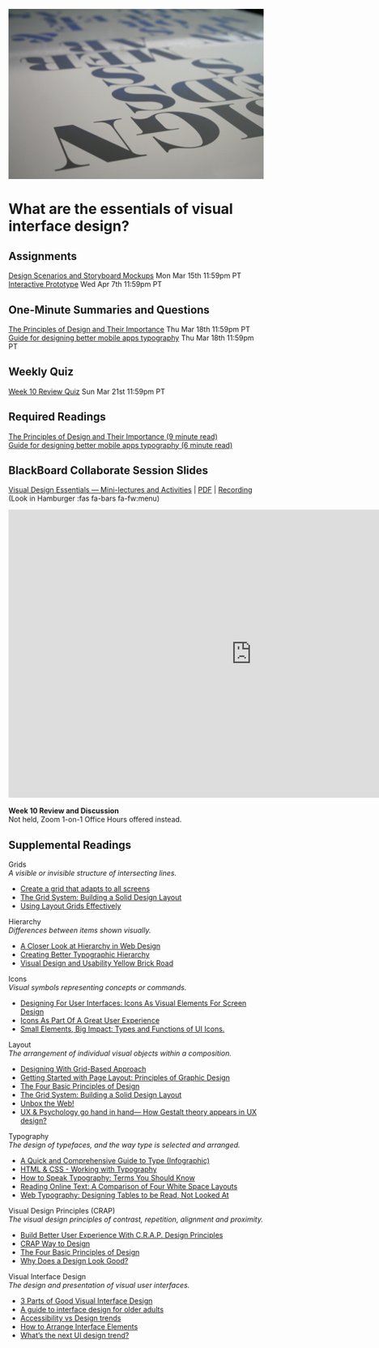 ![Type on Page](assets/images/4762082009_e0754cd5c3_b.jpg ':class=banner-image')

# What are the essentials of visual interface design?

## Assignments
[Design Scenarios and Storyboard Mockups](https://canvas.sfu.ca/courses/59869/assignments/583038) <span class='badge'> Mon Mar 15th 11:59pm PT</span>  
[Interactive Prototype](https://canvas.sfu.ca/courses/59869/assignments/583040) <span class='badge'> Wed Apr 7th 11:59pm PT</span>

## One-Minute Summaries and Questions  
[The Principles of Design and Their Importance](https://canvas.sfu.ca/courses/59869/assignments/583020) <span class='badge'> Thu Mar 18th 11:59pm PT</span>  
[Guide for designing better mobile apps typography](https://canvas.sfu.ca/courses/59869/assignments/583019)  <span class='badge'> Thu Mar 18th 11:59pm PT</span>  

## Weekly Quiz
[Week 10 Review Quiz](https://canvas.sfu.ca/courses/62884/assignments/642593) <span class='badge'>Sun Mar 21st 11:59pm PT</span>

## Required Readings  
[The Principles of Design and Their Importance (9 minute read)](https://www.toptal.com/designers/ui/principles-of-design)  
[Guide for designing better mobile apps typography (6 minute read)](https://uxdesign.cc/guide-for-designing-better-mobile-apps-typography-5796495ef86f)  

## BlackBoard Collaborate Session Slides
[Visual Design Essentials — Mini-lectures and Activities](https://docs.google.com/presentation/d/e/2PACX-1vRmdoopTNvxKSMr8rONABJZiUt3FKBywIV1ZUwwSFYoIC9B3ksjoelbzX8g7pjcfezWUWkBXHBVMQci/pub?start=false&loop=false&delayms=3000) | [PDF](https://canvas.sfu.ca/courses/59869/files/folder/Downloads/Slides%20PDFs/Mini-Lectures%20and%20Activities/Week-10) | [Recording ](https://canvas.sfu.ca/courses/59869/external_tools/3544) (Look in Hamburger :fas fa-bars fa-fw:menu)  

<div class="video-container-16by9"><iframe src="https://docs.google.com/presentation/d/e/2PACX-1vRmdoopTNvxKSMr8rONABJZiUt3FKBywIV1ZUwwSFYoIC9B3ksjoelbzX8g7pjcfezWUWkBXHBVMQci/embed?start=false&loop=false&delayms=3000" frameborder="0" width="960" height="569" allowfullscreen="true" mozallowfullscreen="true" webkitallowfullscreen="true"></iframe></div>

**Week 10 Review and Discussion**  
Not held, Zoom 1-on-1 Office Hours offered instead.

## Supplemental Readings  

Grids  
_A visible or invisible structure of intersecting lines._

*  [Create a grid that adapts to all screens](http://www.creativebloq.com/web-design/create-grid-adapts-all-screens-71621286)
*  [The Grid System: Building a Solid Design Layout](https://www.interaction-design.org/literature/article/the-grid-system-building-a-solid-design-layout)  
*  [Using Layout Grids Effectively](https://www.designersinsights.com/designer-resources/using-layout-grids-effectively/)  

Hierarchy  
_Differences between items shown visually._

*  [A Closer Look at Hierarchy in Web Design](http://www.onextrapixel.com/2010/06/24/a-closer-look-at-hierarchy-in-web-design/)  
*  [Creating Better Typographic Hierarchy](https://medium.com/designed-thought/creating-better-typographic-hierarchy-1148a46b2fc)  
*  [Visual Design and Usability Yellow Brick Road](http://uxmag.com/articles/visual-design-and-usability-yellow-brick-road)

Icons  
_Visual symbols representing concepts or commands._

*  [Designing For User Interfaces: Icons As Visual Elements For Screen Design](https://www.smashingmagazine.com/2018/02/user-interfaces-icons-visual-elements-screen-design/)  
*  [Icons As Part Of A Great User Experience](https://www.smashingmagazine.com/2016/10/icons-as-part-of-a-great-user-experience/)  
*  [Small Elements, Big Impact: Types and Functions of UI Icons.](https://uxplanet.org/small-elements-big-impact-types-and-functions-of-ui-icons-87c6a74d366e)  

Layout  
_The arrangement of individual visual objects within a composition._

*  [Designing With Grid-Based Approach](https://www.smashingmagazine.com/2007/04/designing-with-grid-based-approach/)  
*  [Getting Started with Page Layout: Principles of Graphic Design](http://www.emcp.com/intro_pc/reading6.htm)  
*  [The Four Basic Principles of Design](http://intranet.micds.org/upper/ArtDept/DigStudio/PrincipleLecture.html)  
*  [The Grid System: Building a Solid Design Layout](https://www.interaction-design.org/literature/article/the-grid-system-building-a-solid-design-layout)  
*  [Unbox the Web!](https://uxdesign.cc/unbox-the-web-f00bc8e0d0e3#.zfy2s4g9o)  
*  [UX & Psychology go hand in hand— How Gestalt theory appears in UX design?](https://uxdesign.cc/ux-psychology-go-hand-in-hand-how-gestalt-theory-appears-in-ux-design-18b727343da8)  

Typography  
_The design of typefaces, and the way type is selected and arranged._

*  [A Quick and Comprehensive Guide to Type (Infographic)](http://designify.me/wp-content/uploads/infographic-typography-guide.png)  
*  [HTML & CSS - Working with Typography](http://learn.shayhowe.com/html-css/working-with-typography/)  
*  [How to Speak Typography: Terms You Should Know](https://creativemarket.com/blog/2015/12/28/how-to-speak-typography-terms-you-should-know)  
*  [Reading Online Text: A Comparison of Four White Space Layouts](http://psychology.wichita.edu/surl/usabilitynews/62/whitespace.htm)  
*  [Web Typography: Designing Tables to be Read, Not Looked At](https://alistapart.com/article/web-typography-tables)  

Visual Design Principles (CRAP)  
_The visual design principles of contrast, repetition, alignment and proximity._  

*  [Build Better User Experience With C.R.A.P. Design Principles](https://vwo.com/blog/crap-design-principles/)
*  [CRAP Way to Design](https://medium.com/@olusegunaribido/crap-way-to-design-61b76622e05b)
*  [The Four Basic Principles of Design](https://szaboka.com/articles/the-four-basic-principles-of-design/)
*  [Why Does a Design Look Good?](https://www.nngroup.com/articles/why-does-design-look-good/)

Visual Interface Design  
_The design and presentation of visual user interfaces._  

*  [3 Parts of Good Visual Interface Design](https://fadeyev.net/visual-interface-design/)
*  [A guide to interface design for older adults](https://uxdesign.cc/a-guide-to-interface-design-for-older-adults-31109468d46d)
*  [Accessibility vs Design trends](https://uxdesign.cc/accessibility-vs-design-trends-aeb24a45ef4)
*  [How to Arrange Interface Elements](https://blog.teamtreehouse.com/how-to-arrange-interface-elements-4)
*  [What’s the next UI design trend?](https://uxdesign.cc/whats-the-next-ui-design-trend-75c8b61f5c7c)
